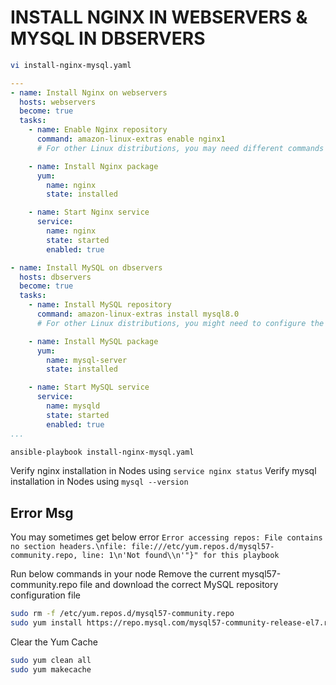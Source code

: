 # INSTALL NGINX IN WEBSERVERS & MYSQL IN DBSERVERS

```sh
vi install-nginx-mysql.yaml
```
```yaml
---
- name: Install Nginx on webservers
  hosts: webservers
  become: true
  tasks:
    - name: Enable Nginx repository
      command: amazon-linux-extras enable nginx1
      # For other Linux distributions, you may need different commands to enable the repo.

    - name: Install Nginx package
      yum:
        name: nginx
        state: installed

    - name: Start Nginx service
      service:
        name: nginx
        state: started
        enabled: true

- name: Install MySQL on dbservers
  hosts: dbservers
  become: true
  tasks:
    - name: Install MySQL repository
      command: amazon-linux-extras install mysql8.0
      # For other Linux distributions, you might need to configure the MySQL repo differently.

    - name: Install MySQL package
      yum:
        name: mysql-server
        state: installed

    - name: Start MySQL service
      service:
        name: mysqld
        state: started
        enabled: true
...
```
```sh
ansible-playbook install-nginx-mysql.yaml
```
Verify nginx installation in Nodes using `service nginx status`
Verify mysql installation in Nodes using `mysql --version`

## Error Msg
You may sometimes get below error
`Error accessing repos: File contains no section headers.\nfile: file:///etc/yum.repos.d/mysql57-community.repo, line: 1\n'Not found\\n'"}" for this playbook`

Run below commands in your node
Remove the current mysql57-community.repo file and download the correct MySQL repository configuration file
```sh
sudo rm -f /etc/yum.repos.d/mysql57-community.repo
sudo yum install https://repo.mysql.com/mysql57-community-release-el7.rpm
```
Clear the Yum Cache
```sh
sudo yum clean all
sudo yum makecache
```
